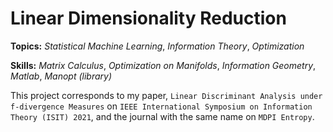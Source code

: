 # Linear Dimensionality Reduction

**Topics:** _Statistical Machine Learning_, _Information Theory_, _Optimization_

**Skills:** _Matrix Calculus_, _Optimization on Manifolds_, _Information Geometry_, _Matlab_, _Manopt (library)_

This project corresponds to my paper, `Linear Discriminant Analysis under f-divergence Measures` on `IEEE International Symposium on Information Theory (ISIT) 2021`, and the journal with the same name on `MDPI Entropy`.

